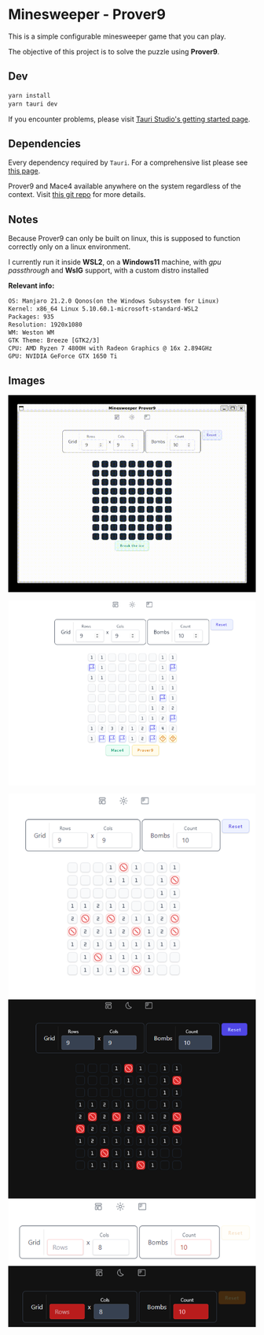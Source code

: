 # Minesweeper - Prover9

This is a simple configurable minesweeper game that you can play.

The objective of this project is to solve the puzzle using **Prover9**.

## Dev

```bash
yarn install
yarn tauri dev
```

If you encounter problems, please visit [Tauri Studio's getting started page](https://tauri.studio/en/docs/getting-started/intro).

## Dependencies

Every dependency required by `Tauri`. For a comprehensive list please see [this page](https://tauri.studio/en/docs/getting-started/intro).

Prover9 and Mace4 available anywhere on the system regardless of the context. Visit [this git repo](https://github.com/ai4reason/Prover9) for more details.

## Notes

Because Prover9 can only be built on linux, this is supposed to function correctly only on a linux environment.

I currently run it inside **WSL2**, on a **Windows11** machine, with *gpu passthrough* and **WslG** support, with a custom distro installed

**Relevant info:**

```text
OS: Manjaro 21.2.0 Qonos(on the Windows Subsystem for Linux)
Kernel: x86_64 Linux 5.10.60.1-microsoft-standard-WSL2
Packages: 935
Resolution: 1920x1080
WM: Weston WM
GTK Theme: Breeze [GTK2/3]
CPU: AMD Ryzen 7 4800H with Radeon Graphics @ 16x 2.894GHz
GPU: NVIDIA GeForce GTX 1650 Ti
```

## Images

<img src="./assets/demonstration.gif" />

![Unsolvable](/assets/unsolvable.png)

![Light mode](/assets/light_mode.png)
![Night mode](/assets/night_mode.png)
![Light error](/assets/light_errors.png)
![Night error](/assets/night_errors.png)
